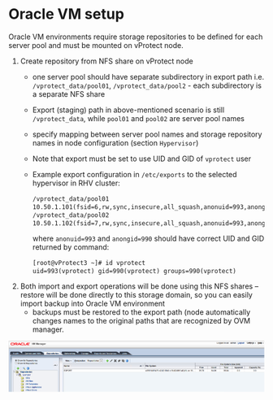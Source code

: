 # Oracle VM setup

Oracle VM environments require storage repositories to be defined for each server pool and must be mounted on vProtect node.

1. Create repository from NFS share on vProtect node
   * one server pool should have separate subdirectory in export path i.e. `/vprotect_data/pool01`, `/vprotect_data/pool2` - each subdirectory is a separate NFS share
   * Export \(staging\) path in above-mentioned scenario is still `/vprotect_data`, while `pool01` and `pool02` are server pool names
   * specify mapping between server pool names and storage repository names in node configuration \(section `Hypervisor`\)
   * Note that export must be set to use UID and GID of `vprotect` user
   * Example export configuration in `/etc/exports` to the selected hypervisor in RHV cluster:

     ```text
     /vprotect_data/pool01    10.50.1.101(fsid=6,rw,sync,insecure,all_squash,anonuid=993,anongid=990)
     /vprotect_data/pool02    10.50.1.102(fsid=7,rw,sync,insecure,all_squash,anonuid=993,anongid=990)
     ```

     where `anonuid=993` and `anongid=990` should have correct UID and GID returned by command:

     ```text
     [root@vProtect3 ~]# id vprotect
     uid=993(vprotect) gid=990(vprotect) groups=990(vprotect)
     ```
2. Both import and export operations will be done using this NFS shares – restore will be done directly to this storage domain, so you can easily import backup into Oracle VM environment
   * backups must be restored to the export path \(node automatically changes names to the original paths that are recognized by OVM manager.

![](../../.gitbook/assets/setup_ovm-storagerepo%20%281%29.png)

